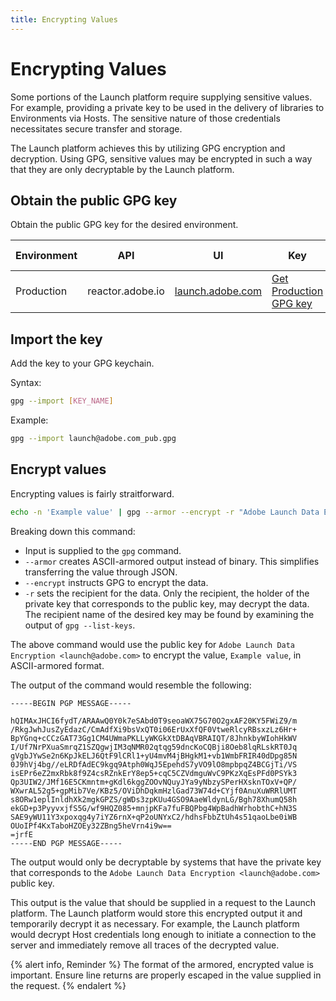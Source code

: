 ```yaml
---
title: Encrypting Values
---
```


# Encrypting Values

Some portions of the Launch platform require supplying sensitive values.
For example, providing a private key to be used in the delivery of libraries to
Environments via Hosts. The sensitive nature of those credentials necessitates
secure transfer and storage.

The Launch platform achieves this by utilizing GPG encryption and decryption.
Using GPG, sensitive values may be encrypted in such a way that they are only
decryptable by the Launch platform.


## Obtain the public GPG key

Obtain the public GPG key for the desired environment.

| Environment | API   | UI   | Key           | SHA512 Sum  |
| ----------- | ----- | ---- | ------------- | ----------- |
| Production  | reactor.adobe.io             | [launch.adobe.com](https://launch.adobe.com) | [Get Production GPG key](/files/launch@adobe.com_pub.gpg) | [Checksum](/files/launch@adobe.com_pub.gpg.sum) |

## Import the key

Add the key to your GPG keychain.

Syntax:

```bash
gpg --import [KEY_NAME]
```

Example:

```bash
gpg --import launch@adobe.com_pub.gpg
```

## Encrypt values

Encrypting values is fairly straitforward.

```bash
echo -n 'Example value' | gpg --armor --encrypt -r "Adobe Launch Data Encryption <launch@adobe.com>"
```

Breaking down this command:

- Input is supplied to the `gpg` command.
- `--armor` creates ASCII-armored output instead of binary. This simplifies
  transferring the value through JSON.
- `--encrypt` instructs GPG to encrypt the data.
- `-r` sets the recipient for the data. Only the recipient, the holder of the
  private key that corresponds to the public key, may decrypt the data. The
  recipient name of the desired key may be found by examining the output of
  `gpg --list-keys`.

The above command would use the public key for
`Adobe Launch Data Encryption <launch@adobe.com>` to encrypt the value,
`Example value`, in ASCII-armored format.

The output of the command would resemble the following:

```
-----BEGIN PGP MESSAGE-----

hQIMAxJHCI6fydT/ARAAwQ0Y0k7eSAbd0T9seoaWX75G70O2gxAF20KY5FWiZ9/m
/RkgJwhJusZyEdazC/CmAdfXi9bsVxQT0i06ErUxXfQF0VtweRlcyRBsxzLz6Hr+
BpYGnq+cCCzGAT73Gg1CM4UWmaPKLLyWKGkXtDBAqVBRAIQT/8JhnkbyWIohHkWV
I/Uf7NrPXuaSmrqZ1SZQgwjIM3qNMR02qtqg59dncKoCQBji8Oeb8lqRLskRT0Jq
gVgbJYwSe2n6KpJkELJ6QtF9lCRl1+yU4mvM4jBHgkM1+vb1WmbFRIR40dDpg85N
0J9hVj4bg//eLRDfAdEC9kgq9Atph0WqJ5EpehdS7yVO9lO8mpbpqZ4BCGjTi/VS
isEPr6eZ2mxRbk8f9Z4csRZnkErY8ep5+cqC5CZVdmguWvC9PKzXqEsPFd0PSYk3
Qp3UIW2/JMf16E5CKmntm+gKdl6kggZOOvNQuyJYa9yNbzySPerHXsknTOxV+QP/
WXwrAL52g5+gpMib7Ve/KBz5/OViDhDqkmHzlGad73W74d+CYjf0AnuXuWRRlUMT
s8ORw1eplInldhXk2mgkGPZS/gWDs3zpKUu4GSO9AaeWldynLG/Bgh78XhumQ58h
ekGD+p3PyyvxjfS5G/wf9HQZ085+mnjpKFa7fuFBQPbg4WpBadhWrhobthC+hN3S
SAE9yWU11Y3xpoxqg4y7iYZ6rnX+qP2oUNYxC2/hdhsFbbZtUh4s51qaoLbe0iWB
OUoIPf4KxTaboHZOEy32ZBng5heVrn4i9w==
=jrfE
-----END PGP MESSAGE-----
```

The output would only be decryptable by systems that have the private key that
corresponds to the `Adobe Launch Data Encryption <launch@adobe.com>` public key.

This output is the value that should be supplied in a request to the Launch
platform. The Launch platform would store this encrypted output it and
temporarily decrypt it as necessary. For example, the Launch platform would
decrypt Host credentials long enough to initiate a connection to the server
and immediately remove all traces of the decrypted value.

{% alert info, Reminder %}
The format of the armored, encrypted value is important. Ensure line returns are
properly escaped in the value supplied in the request.
{% endalert %}
